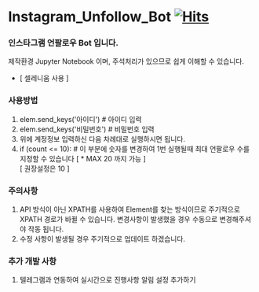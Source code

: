 # Instagram_Unfollow_Bot [![Hits](https://hits.seeyoufarm.com/api/count/incr/badge.svg?url=https%3A%2F%2Fgithub.com%2Fbaka9131%2Fhit-counter&count_bg=%2379C83D&title_bg=%23555555&icon=&icon_color=%23E7E7E7&title=hits&edge_flat=false)](https://hits.seeyoufarm.com)

### 인스타그램 언팔로우 Bot 입니다.
제작환경 Jupyter Notebook 이며, 주석처리가 있으므로 쉽게 이해할 수 있습니다. 
+ [ 셀레니움 사용 ]

### 사용방법
1. elem.send_keys('아이디') # 아이디 입력
2. elem.send_keys('비밀번호') # 비밀번호 입력
3. 위에 계정정보 입력하신 다음 차례대로 실행하시면 됩니다.
4. if (count <= 10): # 이 부분에 숫자를 변경하여 1번 실행될때 최대 언팔로우 수를 지정할 수 있습니다 [ * MAX 20 까지 가능 ] <BR> [ 권장설정은 10 ]


### 주의사항
1. API 방식이 아닌 XPATH를 사용하여 Element를 찾는 방식이므로 주기적으로 XPATH 경로가 바뀔 수 있습니다. 변경사항이 발생했을 경우 수동으로 변경해주셔야 작동 됩니다.
2. 수정 사항이 발생될 경우 주기적으로 업데이트 하겠습니다.
  
### 추가 개발 사항
1. 텔레그램과 연동하여 실시간으로 진행사항 알림 설정 추가하기
